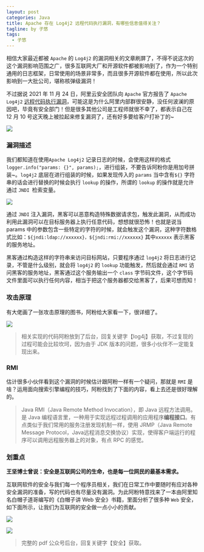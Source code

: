```yaml
---
layout: post
categories: Java
title: Apache 存在 Log4j2 远程代码执行漏洞，有哪些信息值得关注？
tagline: by 子悠
tags: 
  - 子悠
---
```


相信大家最近都被 `Apache` 的 `Log4j2` 的漏洞相关的文章刷屏了，不得不说这次的这个漏洞影响范围之广，很多互联网大厂和开源软件都被影响到了，作为一个特别通用的日志框架，日常使用的场景非常多，而且很多开源软件都在使用，所以此次影响到一大批公司，堪称核弹级漏洞！

<!--more-->

不过据说 2021 年 11 月 24 日，阿里云安全团队向 `Apache` 官方报告了 `Apache Log4j2` [远程代码执行漏洞](https://www.zhihu.com/search?q=远程代码执行漏洞&search_source=Entity&hybrid_search_source=Entity&hybrid_search_extra={"sourceType"%3A"answer"%2C"sourceId"%3A2265750721})，可能这是为什么阿里内部群很安静，没任何波澜的原因吧，毕竟有安全部门！但是很多其他公司是工程师就很不幸了，都表示自己在 12 月 10 号这天晚上被拉起来修复漏洞了，还有好多要给客户打补丁的~

![](http://justdojava.com/assets/images/2019/java/image_ziyou/2021/1213/01.png)

### 漏洞描述

我们都知道在使用`Apache Log4j2` 记录日志的时候，会使用这样的格式`logger.info("params: {}", params);`，进行组装，不要告诉阿粉你是用加号拼装~。`log4j2` 底层在进行组装的时候，如果发现传入的 `params`  当中含有`${}` 字符串的话会进行替换的时候会执行 `lookup` 的操作，所谓的 `lookup` 的操作就是允许通过 `JNDI `检索变量。

![](http://justdojava.com/assets/images/2019/java/image_ziyou/2021/1213/02.png)

通过 `JNDI` 注入漏洞，黑客可以恶意构造特殊数据请求包，触发此漏洞，从而成功利用此漏洞可以在目标服务器上执行任意代码，想想就很恐怖！也就是说当 params 中的参数包含一些特定的字符的时候，就会触发这个漏洞，这种字符数格式比如：`${jndi:ldap://xxxxxx}，${jndi:rmi://xxxxxx}` 其中`xxxxxx` 表示黑客的服务地址。

黑客通过构造这样的字符串来访问目标网站，只要程序通过 `log4j2` 将日志进行记录，不管是什么级别，就会将 `log4j2` 的 `lookup` 功能触发，然后就会通过 `RMI` 访问黑客的服务地址，黑客通过这个服务输出一个 `class` 字节码文件，这个字节码文件里面可以执行任何内容，相当于把这个服务器都交给黑客了，后果可想而知！

### 攻击原理

有大佬画了一张攻击原理的图书，阿粉给大家看一下，很详细了。

![](http://justdojava.com/assets/images/2019/java/image_ziyou/2021/1213/03.png)

> 相关实现的代码阿粉放到了后台，回复关键字【log4j】获取，不过复现的过程可能会比较坎坷，因为由于 JDK 版本的问题，很多小伙伴不一定能复现出来。

### RMI

估计很多小伙伴看到这个漏洞的时候估计跟阿粉一样有一个疑问，那就是 `RMI` 是啥？运用面向搜索引擎编程的技巧，阿粉找到了下面的内容，看上去还是很好理解的。

> Java RMI（Java Remote Method Invocation），即 Java 远程方法调用。是 Java 编程语言里，一种用于实现远程过程调用的应用程序**编程接口**。有点类似于我们常用的服务注册发现机制一样，使用 JRMP（Java Remote Message Protocol，Java远程消息交换协议）实现，使得客户端运行的程序可以调用远程服务器上的对象，有点 RPC 的感觉。

### 划重点

**王坚博士曾说：安全是互联网公司的生命，也是每一位网民的最基本需求。**

互联网软件的安全与我们每一个程序员相关，我们在日常工作中要随时有应对各种安全漏洞的准备，写的代码也有尽量没有漏洞。为此阿粉特意找来了一本由阿里知名白帽子道哥编写的《白帽子讲 Web 安全》书籍，里面分析了很多种 `Web` 安全，如下面所示，让我们为互联网的安全做一点小小的贡献。

![](http://justdojava.com/assets/images/2019/java/image_ziyou/2021/1213/04.png)

![](http://justdojava.com/assets/images/2019/java/image_ziyou/2021/1213/05.png)

> 完整的 pdf 公众号后台，回复关键字【安全】获取。

